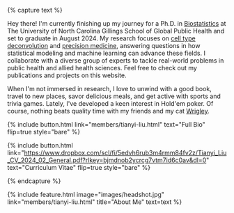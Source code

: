 ---
---

<!-- # Nice to Meet You! -->

<!--<img align="left" width="300" height="400" src="images/Tianyi_portrait.HEIC">-->

{% capture text %}

<!-- I am currently a 5th-year Ph.D. candidate in [Biostatistics](https://sph.unc.edu/bios/biostatistics/) at The University of North Carolina Gillings School of Global Public Health and about to be a Triple Tar Heel. My research lies in the fields of [cell type deconvolution](https://en.wikipedia.org/wiki/Cellular_deconvolution) and [precision medicine](https://en.wikipedia.org/wiki/Personalized_medicine). I also work with a diverse set of collaborators, using my statistical modeling and machine learning knowledge to solve practical problems in public health and allied health sciences. You can find my publications and projects on this website.

In my spare time, I like to read, travel, eat well, and play sports and trivia games. I recently developed a passion in Hold'em pokers. I also enjoy spending time with my friends and my cat [Wrigley](members/wrigley.html). -->


Hey there! I'm currently finishing up my journey for a Ph.D. in [Biostatistics](https://sph.unc.edu/bios/biostatistics/) at The University of North Carolina Gillings School of Global Public Health and set to graduate in August 2024. My research focuses on [cell type deconvolution](https://en.wikipedia.org/wiki/Cellular_deconvolution) and [precision medicine](https://en.wikipedia.org/wiki/Personalized_medicine), answering questions in how statistical modeling and machine learning can advance these fields. I collaborate with a diverse group of experts to tackle real-world problems in public health and allied health sciences. Feel free to check out my publications and projects on this website.

When I'm not immersed in research, I love to unwind with a good book, travel to new places, savor delicious meals, and get active with sports and trivia games. Lately, I've developed a keen interest in Hold'em poker. Of course, nothing beats quality time with my friends and my cat [Wrigley](members/wrigley.html).

{%
  include button.html
  link="members/tianyi-liu.html"
  text="Full Bio"
  flip=true
  style="bare"
%}

{%
  include button.html
  link="https://www.dropbox.com/scl/fi/5edvh6rub3m4rmm84fv2z/Tianyi_Liu_CV_2024_02_General.pdf?rlkey=bjmdnob2ycrcg7vtm7id6c0av&dl=0"
  text="Curriculum Vitae"
  flip=true
  style="bare"
%}

{% endcapture %}


{%
  include feature.html
  image="images/headshot.jpg"
  link="members/tianyi-liu.html"
  title="About Me"
  text=text
%}



<!-- icon="fa-solid fa-arrow-right" -->


<!-- {%
  include portrait.html
  lookup="tianyi-liu"
  style="small"
%} -->

<!-- <div align="center">
  <img width=480 src="images/Tianyi_portrait.HEIC">
</div> -->

<!-- {% capture lorem %}
_Lorem_ **ipsum**.
{% endcapture %}

{%
  include alert.html
  type="info"
  content=lorem
%} -->


<!-- TODO: think about the following sections for development -->
